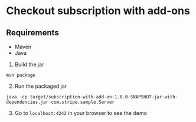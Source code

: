 # Checkout subscription with add-ons

## Requirements
* Maven
* Java

1. Build the jar
```
mvn package
```

2. Run the packaged jar
```
java -cp target/subscription-with-add-on-1.0.0-SNAPSHOT-jar-with-dependencies.jar com.stripe.sample.Server
```

3. Go to `localhost:4242` in your browser to see the demo
